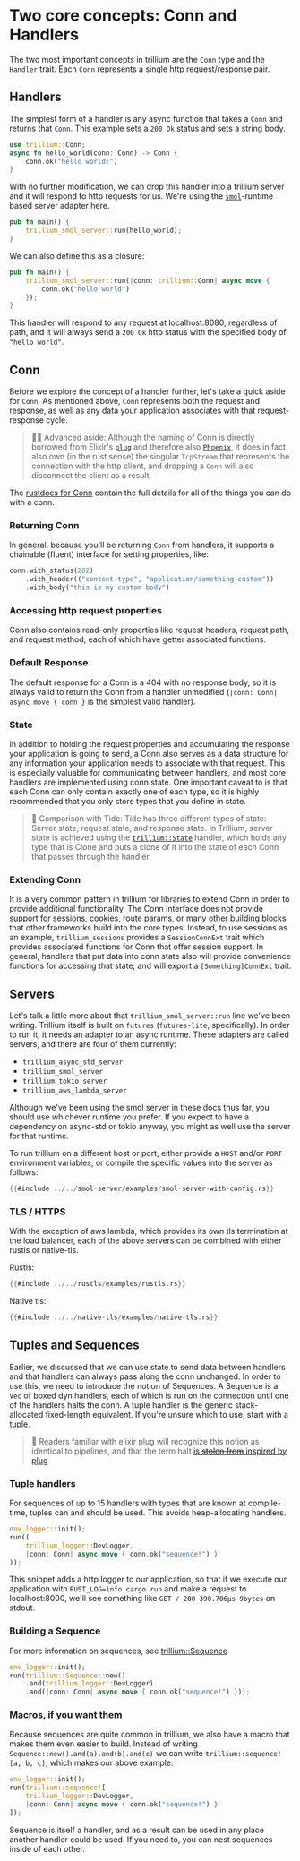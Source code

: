 # Two core concepts: Conn and Handlers

The two most important concepts in trillium are the `Conn` type and the
`Handler` trait. Each `Conn` represents a single http request/response
pair.

## Handlers

The simplest form of a handler is any async function that takes a
`Conn` and returns that `Conn`. This example sets a `200 Ok` status
and sets a string body.

```rust
use trillium::Conn;
async fn hello_world(conn: Conn) -> Conn {
    conn.ok("hello world!")
}
```

With no further modification, we can drop this handler into a trillium
server and it will respond to http requests for us. We're using the
[`smol`](https://github.com/smol-rs/smol)-runtime based server adapter
here.

```rust
pub fn main() {
    trillium_smol_server::run(hello_world);
}
```

We can also define this as a closure:

```rust
pub fn main() {
    trillium_smol_server::run(|conn: trillium::Conn| async move {
        conn.ok("hello world")
    });
}
```

This handler will respond to any request at localhost:8080, regardless of
path, and it will always send a `200 Ok` http status with the
specified body of `"hello world"`.

## Conn

Before we explore the concept of a handler further, let's take a quick
aside for `Conn`. As mentioned above, `Conn` represents both the
request and response, as well as any data your application associates
with that request-response cycle.

> 🧑‍🎓 Advanced aside: Although the naming of Conn is directly
> borrowed from Elixir's [`plug`](https://github.com/elixir-plug/plug)
> and therefore also [`Phoenix`](https://www.phoenixframework.org/),
> it does in fact also own (in the rust sense) the singular
> `TcpStream` that represents the connection with the http client, and
> dropping a `Conn` will also disconnect the client as a result.

The [rustdocs for Conn](https://docs.trillium.rs/trillium/struct.conn)
contain the full details for all of the things you can do with a conn.

### Returning Conn
In general, because you'll be returning `Conn` from handlers, it
supports a chainable (fluent) interface for setting properties, like:

```rust
conn.with_status(202)
    .with_header(("content-type", "application/something-custom"))
    .with_body("this is my custom body")
```

### Accessing http request properties

Conn also contains read-only properties like request headers, request
path, and request method, each of which have getter associated
functions.

### Default Response

The default response for a Conn is a 404 with no response body, so it
is always valid to return the Conn from a handler unmodified (`|conn:
Conn| async move { conn }` is the simplest valid handler).

### State

In addition to holding the request properties and accumulating the
response your application is going to send, a Conn also serves as a
data structure for any information your application needs to associate
with that request. This is especially valuable for communicating
between handlers, and most core handlers are implemented using conn
state. One important caveat to is that each Conn can only contain
exactly one of each type, so it is highly recommended that you only
store types that you define in state.

> 🌊 Comparison with Tide: Tide has three different types of state:
> Server state, request state, and response state. In Trillium, server
> state is achieved using the [`trillium::State`](https://docs.trillium.rs/trillium/struct.state) handler, which holds any
> type that is Clone and puts a clone of it into the state of each
> Conn that passes through the handler.

### Extending Conn

It is a very common pattern in trillium for libraries to extend Conn in
order to provide additional functionality.  The Conn interface does
not provide support for sessions, cookies, route params, or many other
building blocks that other frameworks build into the core
types. Instead, to use sessions as an example, `trillium_sessions`
provides a `SessionConnExt` trait which provides associated functions
for Conn that offer session support. In general, handlers that put
data into conn state also will provide convenience functions for
accessing that state, and will export a `[Something]ConnExt` trait.

## Servers

Let's talk a little more about that `trillium_smol_server::run` line we've
been writing. Trillium itself is built on `futures` (`futures-lite`,
specifically). In order to run it, it needs an adapter to an async
runtime. These adapters are called servers, and there are four of them
currently:

* `trillium_async_std_server`
* `trillium_smol_server`
* `trillium_tokio_server`
* `trillium_aws_lambda_server`

Although we've been using the smol server in these docs thus far, you
should use whichever runtime you prefer. If you expect to have a
dependency on async-std or tokio anyway, you might as well use the
server for that runtime.

To run trillium on a different host or port, either provide a `HOST` and/or `PORT` environment variables, or compile the specific values into the server as follows:

```rust
{{#include ../../smol-server/examples/smol-server-with-config.rs}}
```

### TLS / HTTPS

With the exception of aws lambda, which provides its own tls
termination at the load balancer, each of the above servers can be
combined with either rustls or native-tls.

Rustls:
```rust
{{#include ../../rustls/examples/rustls.rs}}
```

Native tls:
```rust
{{#include ../../native-tls/examples/native-tls.rs}}
```

## Tuples and Sequences

Earlier, we discussed that we can use state to send data between
handlers and that handlers can always pass along the conn
unchanged. In order to use this, we need to introduce the notion of
Sequences. A Sequence is a `Vec` of boxed dyn handlers, each of which
is run on the connection until one of the handlers halts the conn. A
tuple handler is the generic stack-allocated fixed-length
equivalent. If you're unsure which to use, start with a tuple.

> 🔌 Readers familiar with elixir plug will recognize this notion as
> identical to pipelines, and that the term halt [is ~~stolen from~~
> inspired by plug](https://hexdocs.pm/plug/Plug.Conn.html#halt/1)

### Tuple handlers

For sequences of up to 15 handlers with types that are known at
compile-time, tuples can and should be used. This avoids
heap-allocating handlers.

```rust
env_logger::init();
run((
    trillium_logger::DevLogger,
    |conn: Conn| async move { conn.ok("sequence!") }
));
```

This snippet adds a http logger to our application, so that if we
execute our application with `RUST_LOG=info cargo run` and make a
request to localhost:8000, we'll see something like `GET / 200
390.706µs 9bytes` on stdout.


### Building a Sequence

For more information on sequences, see
[trillium::Sequence](https://docs.trillium.rs/trillium/struct.sequence)

```rust
env_logger::init();
run(trillium::Sequence::new()
    .and(trillium_logger::DevLogger)
    .and(|conn: Conn| async move { conn.ok("sequence!") }));
```

### Macros, if you want them

Because sequences are quite common in trillium, we also have a macro that
makes them even easier to build. Instead of writing
`Sequence::new().and(a).and(b).and(c)` we can write
`trillium::sequence![a, b, c]`, which makes our above example:

```rust
env_logger::init();
run(trillium::sequence![
    trillium_logger::DevLogger,
    |conn: Conn| async move { conn.ok("sequence!") }
]);
```

Sequence is itself a handler, and as a result can be used in any place
another handler could be used.  If you need to, you can nest sequences
inside of each other.

